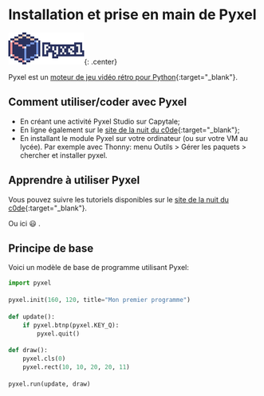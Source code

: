 # Installation et prise en main de Pyxel

![](images/pyxel_logo_152x64.png){: .center}


Pyxel est un  [moteur de jeu vidéo rétro pour Python](https://github.com/kitao/pyxel/blob/main/docs/README.fr.md){:target="_blank"}.

## Comment utiliser/coder avec Pyxel

- En créant une activité Pyxel Studio sur Capytale;
- En ligne également sur le [site de la nuit du c0de](https://www.nuitducode.net/pyxel){:target="_blank"};
- En installant le module Pyxel sur votre ordinateur (ou sur votre VM au lycée). Par exemple avec Thonny: menu Outils > Gérer les paquets > chercher et installer pyxel.


## Apprendre à utiliser Pyxel

Vous pouvez suivre les tutoriels disponibles sur le [site de la nuit du c0de](https://nuit-du-code.forge.apps.education.fr/DOCUMENTATION/PYTHON/01-presentation/){:target="_blank"}.

Ou ici :smiley: .


## Principe de base

Voici un modèle de base de programme utilisant Pyxel:

```python
import pyxel

pyxel.init(160, 120, title="Mon premier programme")

def update():
    if pyxel.btnp(pyxel.KEY_Q):
        pyxel.quit()

def draw():
    pyxel.cls(0)
    pyxel.rect(10, 10, 20, 20, 11)

pyxel.run(update, draw)

```
